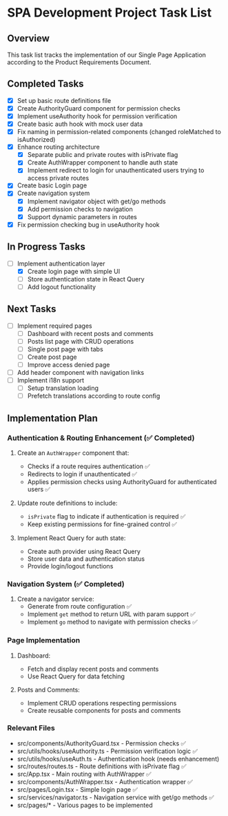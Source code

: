 # SPA Development Project Task List

## Overview

This task list tracks the implementation of our Single Page Application according to the Product Requirements Document.

## Completed Tasks

- [x] Set up basic route definitions file
- [x] Create AuthorityGuard component for permission checks
- [x] Implement useAuthority hook for permission verification
- [x] Create basic auth hook with mock user data
- [x] Fix naming in permission-related components (changed roleMatched to isAuthorized)
- [x] Enhance routing architecture
  - [x] Separate public and private routes with isPrivate flag
  - [x] Create AuthWrapper component to handle auth state
  - [x] Implement redirect to login for unauthenticated users trying to access private routes
- [x] Create basic Login page
- [x] Create navigation system
  - [x] Implement navigator object with get/go methods
  - [x] Add permission checks to navigation
  - [x] Support dynamic parameters in routes
- [x] Fix permission checking bug in useAuthority hook

## In Progress Tasks

- [ ] Implement authentication layer
  - [x] Create login page with simple UI
  - [ ] Store authentication state in React Query
  - [ ] Add logout functionality

## Next Tasks

- [ ] Implement required pages
  - [ ] Dashboard with recent posts and comments
  - [ ] Posts list page with CRUD operations
  - [ ] Single post page with tabs
  - [ ] Create post page
  - [ ] Improve access denied page
- [ ] Add header component with navigation links
- [ ] Implement i18n support
  - [ ] Setup translation loading
  - [ ] Prefetch translations according to route config

## Implementation Plan

### Authentication & Routing Enhancement (✅ Completed)

1. Create an `AuthWrapper` component that:

   - Checks if a route requires authentication ✅
   - Redirects to login if unauthenticated ✅
   - Applies permission checks using AuthorityGuard for authenticated users ✅

2. Update route definitions to include:

   - `isPrivate` flag to indicate if authentication is required ✅
   - Keep existing permissions for fine-grained control ✅

3. Implement React Query for auth state:
   - Create auth provider using React Query
   - Store user data and authentication status
   - Provide login/logout functions

### Navigation System (✅ Completed)

1. Create a navigator service:
   - Generate from route configuration ✅
   - Implement `get` method to return URL with param support ✅
   - Implement `go` method to navigate with permission checks ✅

### Page Implementation

1. Dashboard:

   - Fetch and display recent posts and comments
   - Use React Query for data fetching

2. Posts and Comments:
   - Implement CRUD operations respecting permissions
   - Create reusable components for posts and comments

### Relevant Files

- src/components/AuthorityGuard.tsx - Permission checks ✅
- src/utils/hooks/useAuthority.ts - Permission verification logic ✅
- src/utils/hooks/useAuth.ts - Authentication hook (needs enhancement)
- src/routes/routes.ts - Route definitions with isPrivate flag ✅
- src/App.tsx - Main routing with AuthWrapper ✅
- src/components/AuthWrapper.tsx - Authentication wrapper ✅
- src/pages/Login.tsx - Simple login page ✅
- src/services/navigator.ts - Navigation service with get/go methods ✅
- src/pages/\* - Various pages to be implemented
